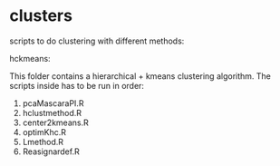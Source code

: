 # clusters
scripts to do clustering with different methods:

hckmeans:

This folder contains a hierarchical + kmeans clustering algorithm. The scripts inside has to be run in order:
 1) pcaMascaraPI.R
 2) hclustmethod.R
 3) center2kmeans.R
 4) optimKhc.R
 5) Lmethod.R
 6) Reasignardef.R